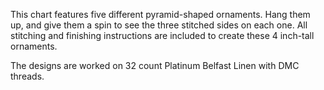 This chart features five different pyramid-shaped ornaments. Hang them up, and give them a spin to see the three stitched sides on each one. All stitching and finishing instructions are included to create these 4 inch-tall ornaments.

The designs are worked on 32 count Platinum Belfast Linen with DMC threads.
